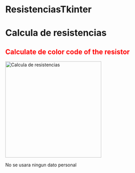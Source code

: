 # ResistenciasTkinter

<h1>Calcula de resistencias
<h2 style="color:red">Calculate de color code of the resistor</h2>
<img src="https://www.logicbus.com.mx/blog/wp-content/uploads/2019/07/codigo-colores-resistencias-e1563802288271.jpg" alt="Calcula de resistencias" width="300" height="300">

No se usara ningun dato personal
